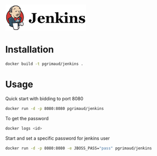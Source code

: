 <a href="https://jenkins-ci.org/" target="_blank">
<img src="https://raw.githubusercontent.com/pascalgrimaud/docker/master/jenkins/jenkins.png" width="50%" height="50%"/>
</a>

# Installation
```bash
docker build -t pgrimaud/jenkins .
```
# Usage

Quick start with bidding to port 8080
```bash
docker run -d -p 8080:8080 pgrimaud/jenkins
```

To get the password
```bash
docker logs <id>
```

Start and set a specific password for jenkins user
```bash
docker run -d -p 8080:8080 -e JBOSS_PASS="pass" pgrimaud/jenkins
```

